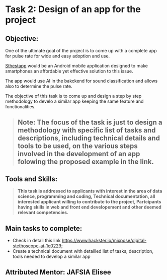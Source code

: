 # Task 2: Design of an app for the project 

## Objective: 
One of the ultimate goal of the project is to come up with a complete app for pulse rate for wide and easy adoption and use.

[Sthestapp](https://www.hackster.io/mixpose/digital-stethoscope-ai-1e0229) would be an Android mobile application designed to make smartphones
an affordable yet effective solution to this issue.

The app would use AI in the bakckend for sound classification and allows also to determine the pulse rate.

The objective of this task is to come up and design a step by step methodology to  develo a similar app keeping the same feature and fonctionalities.

> ## **Note:** The focus of the task is just to design a methodology with specific list of tasks and descriptions, including technical details and tools to be used, on the various steps involved in the development of an app folowing the proposed example in the link.  


## Tools and Skills: 
>**This task is addressed to applicants with interest in the area of data science, programming and coding, Technical documentation, all interested applicant willing to contribute to the project, Partcipants having skills in web and front end developement and other deemed relevant competencies.**

## Main tasks to complete:
- Check in detail this link https://www.hackster.io/mixpose/digital-stethoscope-ai-1e0229;
- Create a technical document with detailled list of tasks, description, tools needed to develop a similar app

## Attributed Mentor: JAFSIA Elisee

